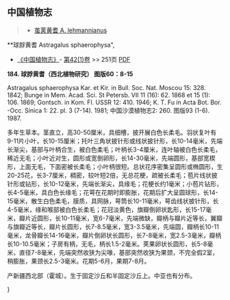 
## 中国植物志

> * [茧荚黄耆  A.  lehmannianus](Astragalus-lehmannianus-茧荚黄耆.md)


**球脬黄耆 Astragalus sphaerophysa",

* [《中国植物志》](http://www.iplant.cn/frps)- [第42(1)卷](http://www.iplant.cn/frps/vol/42(1)) >> 251页 [PDF](http://www.iplant.cn/frps/pdf/42(1)/251.pdf)


**184. 球脬黄耆（西北植物研究） 图版60：8-15**

Astragalus sphaerophysa Kar. et Kir. in Bull. Soc. Nat. Moscou 15: 328. 1842; Bunge in Mem. Acad. Sci. St Petersb. VII 11 (16): 62. 1868 et 15 (1): 106. 1869; Gontsch. in Kom. Fl. USSR 12: 410. 1946; K. T. Fu in Acta Bot. Bor. -Occ. Sinica 1: 22. pl. 3 (7-14). 1981; 中国沙漠植物志2: 260. 图版93 (1-6). 1987.

多年生草本。茎直立，高30-50厘米，具细槽，披开展白色长柔毛。羽状复叶有9-11片小叶，长10-15厘米；托叶三角状披针形或线状披针形，长10-14毫米，先端长渐尖，基部与叶柄合生，被白色柔毛；叶柄长3-4厘米，连叶轴被白色长柔毛，稀近无毛；小叶近对生，圆形或宽倒卵形，长14-30毫米，先端圆形，基部宽楔形，上面无毛，下面密被长柔毛；小叶柄很短。总状花序密集呈圆形或椭圆形，生20-25花，长3-7厘米，稠密，较叶短2倍，无总花梗，疏被长柔毛；苞片线状披针形或钻形，长10-12毫米，先端长渐尖，具缘毛；花梗长约1毫米；小苞片钻形，长4-5毫米，具白色长缘毛；花萼在花期时即膨胀，花期后扩大呈圆球形，长14-15毫米，散生白色柔毛，膜质，具网脉，萼筒长10-11毫米，萼齿线状披针形，长4-5毫米，缘和喉部被白色长柔毛；花冠淡黄色，旗瓣倒卵状匙形，长15-17毫米，瓣片近圆形，长10-11毫米，宽6-7毫米，先端微缺，瓣柄与瓣片近等长，翼瓣与旗瓣近等长，瓣片长圆形，长7-8.5毫米，宽3-3.5毫米，先端圆，瓣柄长10-11毫米，龙骨瓣长14-16毫米，瓣片倒卵状长圆形，长7-8毫米，宽2.5-3毫米，瓣柄长10-10.5毫米；子房有柄，无毛，柄长1.5-2毫米。荚果卵状长圆形，长5-8毫米，直径7-8毫米，先端突然收狭为尖喙，基部突然收狭为果颈，不完全假2室，稍膨胀，果颈长2.5-3毫米。花期5-6月，果期7-8月。

产新疆西北部（霍城）。生于固定沙丘和半固定沙丘上。中亚也有分布。

}